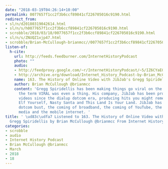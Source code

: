 ```yaml
---
date: "2018-03-19T04:26:14+10:00"
permalink: 0077657f1cc2f3b6ccf89841cf226705016c9190.html
redirect_from:
- sl/n/d20180319042614.html
- sl/n/s/h0077657f1cc2f3b6ccf89841cf226705016c9190.html
- scrobble/2018/03/18/0077657f1cc2f3b6ccf89841cf226705016c9190.html
- sl/n/s/ZNUQZ1xjp47.html
- scrobble/Brian-McCullough-brianmcc//0077657f1cc2f3b6ccf89841cf226705016c9190.html
listen-of:
  h-cite:
    url: http://feeds.feedburner.com/InternetHistoryPodcast
    photo: ""
    audio:
    - http://feedproxy.google.com/~r/InternetHistoryPodcast/~5/IZ6CYaEGHoc/163._The_History_of_Online_Video_with_JibJabs_Gregg_Spiridellis.mp3
    - http://archive.org/download/Internet_History_Podcast-by-Brian_McCullough/163_The_History_of_Online_Video_with_JibJabs_Gregg_Spiridellis.mp3
    name: 163. The History of Online Video with JibJab's Gregg Spiridellis
    author: Brian McCullough @brianmcc
    content: 'Gregg Spiridellis has been making things go viral on the web since before
      the term VIRAL was even a thing. His company, JibJab has been producing web
      videos since the dialup dotcom era, producing hits you might remember such as
      Elf Yourself, Nasty Santa and This Land Is Your Land. JibJab has survived the
      dotcom bust, the coming of broadband, the coming of YouTube, the coming of social
      media and the mobile internet. '
title: ' \ud83c\udfa7 Listened to 163. The History of Online Video with JibJab''s
  Gregg Spiridellis by Brian McCullough @brianmcc From Internet History Podcast'
categories:
- scrobble
- audio
- Internet History Podcast
- Brian McCullough @brianmcc
- March
- 2018
- 18
---
```

